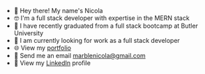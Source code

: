 - 👋 Hey there! My name's Nicola
- 🤓 I'm a full stack developer with expertise in the MERN stack
- 📝 I have recently graduated from a full stack bootcamp at Butler University
- 👀 I am currently looking for work as a full stack developer
- 🌐 View my <a href="https://nicola-mu.vercel.app/"> portfolio </a>
- 📧 Send me an email <a href ="mailto: marblenicola@gmail.com">marblenicola@gmail.com</a>
- 🔗 View my <a href="http://https://www.linkedin.com/in/nicolamarble/">LinkedIn</a> profile
<!---
nicolalenee/nicolalenee is a ✨ special ✨ repository because its `README.md` (this file) appears on your GitHub profile.
You can click the Preview link to take a look at your changes.
--->
